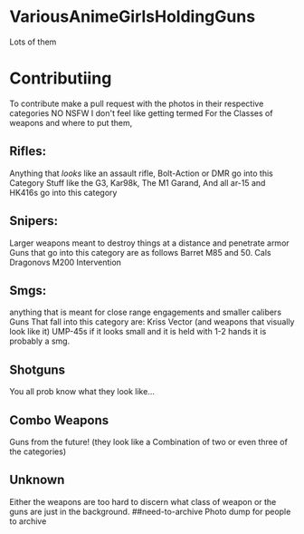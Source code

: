 # VariousAnimeGirlsHoldingGuns
Lots of them 




# Contributiing
To contribute make a pull request with the photos in their respective categories
NO NSFW I don't feel like getting termed
For the Classes of weapons and where to put them,
## Rifles: 
Anything that *looks* like an assault rifle, Bolt-Action or DMR go into this Category
Stuff like the G3, Kar98k, The M1 Garand, And all ar-15 and HK416s go into this category
## Snipers: 
Larger weapons meant to destroy things at a distance and penetrate armor
Guns that go into this category are as follows
Barret M85 and 50. Cals
Dragonovs 
M200 Intervention
## Smgs: 
anything that is meant for close range engagements and smaller calibers
Guns That fall into this category are:
Kriss Vector (and weapons that visually look like it)
UMP-45s
if it looks small and it is held with 1-2 hands it is probably a smg.
## Shotguns
You all prob know what they look like...
## Combo Weapons
Guns from the future! (they look like a Combination of two or even three of the categories)
## Unknown
Either the weapons are too hard to discern what class of weapon or the guns are just in the background.
##need-to-archive
Photo dump for people to archive
